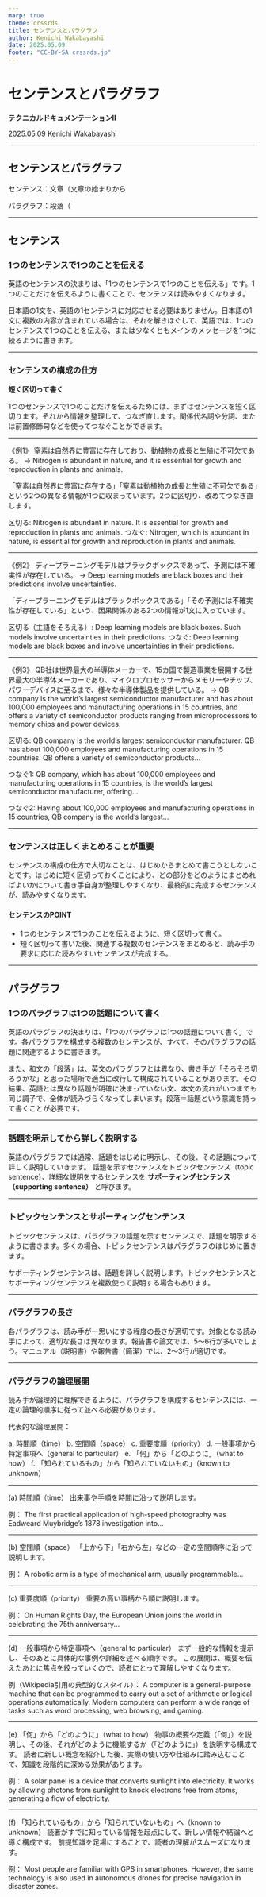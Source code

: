```yaml
---
marp: true
theme: crssrds
title: センテンスとパラグラフ
author: Kenichi Wakabayashi
date: 2025.05.09
footer: "CC-BY-SA crssrds.jp"
---
```

<!--
class: cover
-->

# センテンスとパラグラフ
**テクニカルドキュメンテーションII**

2025.05.09 Kenichi Wakabayashi

---
<!--
class: body
-->

## センテンスとパラグラフ

センテンス：文章（文章の始まりから

パラグラフ：段落（

---
## センテンス
### 1つのセンテンスで1つのことを伝える

英語のセンテンスの決まりは、「1つのセンテンスで1つのことを伝える」です。1つのことだけを伝えるように書くことで、センテンスは読みやすくなります。

日本語の1文を、英語の1センテンスに対応させる必要はありません。日本語の1文に複数の内容が含まれている場合は、それを解きほぐして、英語では、1つのセンテンスで1つのことを伝える、または少なくともメインのメッセージを1つに絞るように書きます。

---
### センテンスの構成の仕方
**短く区切って書く**

1つのセンテンスで1つのことだけを伝えるためには、まずはセンテンスを短く区切ります。それから情報を整理して、つなぎ直します。関係代名詞や分詞、または前置修飾句などを使ってつなぐことができます。

---

《例1》
窒素は自然界に豊富に存在しており、動植物の成長と生殖に不可欠である。
→ Nitrogen is abundant in nature, and it is essential for growth and reproduction in plants and animals.

「窒素は自然界に豊富に存在する」「窒素は動植物の成長と生殖に不可欠である」という2つの異なる情報が1つに収まっています。2つに区切り、改めてつなぎ直します。

区切る:
Nitrogen is abundant in nature. It is essential for growth and reproduction in plants and animals.
つなぐ:
Nitrogen, which is abundant in nature, is essential for growth and reproduction in plants and animals.

---

《例2》
ディープラーニングモデルはブラックボックスであって、予測には不確実性が存在している。
→ Deep learning models are black boxes and their predictions involve uncertainties.

「ディープラーニングモデルはブラックボックスである」「その予測には不確実性が存在している」という、因果関係のある2つの情報が1文に入っています。

区切る（主語をそろえる）:
Deep learning models are black boxes. Such models involve uncertainties in their predictions.
つなぐ:
Deep learning models are black boxes and involve uncertainties in their predictions.

---

《例3》
QB社は世界最大の半導体メーカーで、15カ国で製造事業を展開する世界最大の半導体メーカーであり、マイクロプロセッサーからメモリーやチップ、パワーデバイスに至るまで、様々な半導体製品を提供している。
→ QB company is the world’s largest semiconductor manufacturer and has about 100,000 employees and manufacturing operations in 15 countries, and offers a variety of semiconductor products ranging from microprocessors to memory chips and power devices.

区切る:
QB company is the world’s largest semiconductor manufacturer.
QB has about 100,000 employees and manufacturing operations in 15 countries.
QB offers a variety of semiconductor products...

つなぐ1:
QB company, which has about 100,000 employees and manufacturing operations in 15 countries, is the world’s largest semiconductor manufacturer, offering...

つなぐ2:
Having about 100,000 employees and manufacturing operations in 15 countries, QB company is the world’s largest...

---

### センテンスは正しくまとめることが重要
センテンスの構成の仕方で大切なことは、はじめからまとめて書こうとしないことです。はじめに短く区切っておくことにより、どの部分をどのようにまとめればよいかについて書き手自身が整理しやすくなり、最終的に完成するセンテンスが、読みやすくなります。

#### センテンスのPOINT
- 1つのセンテンスで1つのことを伝えるように、短く区切って書く。
- 短く区切って書いた後、関連する複数のセンテンスをまとめると、読み手の要求に応じた読みやすいセンテンスが完成する。

---

## パラグラフ
### 1つのパラグラフは1つの話題について書く
英語のパラグラフの決まりは、「1つのパラグラフは1つの話題について書く」です。各パラグラフを構成する複数のセンテンスが、すべて、そのパラグラフの話題に関連するように書きます。

また、和文の「段落」は、英文のパラグラフとは異なり、書き手が「そろそろ切ろうかな」と思った場所で適当に改行して構成されていることがあります。その結果、英語とは異なり話題が明確に決まっていない文、本文の流れがいつまでも同じ調子で、全体が読みづらくなってしまいます。段落＝話題という意識を持って書くことが必要です。

---

### 話題を明示してから詳しく説明する

英語のパラグラフでは通常、話題をはじめに明示し、その後、その話題について詳しく説明していきます。
話題を示すセンテンスをトピックセンテンス（topic sentence）、詳細な説明をするセンテンスを **サポーティングセンテンス（supporting sentence）** と呼びます。

----

### トピックセンテンスとサポーティングセンテンス

トピックセンテンスは、パラグラフの話題を示すセンテンスで、話題を明示するように書きます。多くの場合、トピックセンテンスはパラグラフのはじめに置きます。

サポーティングセンテンスは、話題を詳しく説明します。トピックセンテンスとサポーティングセンテンスを複数使って説明する場合もあります。

----

### パラグラフの長さ

各パラグラフは、読み手が一思いにする程度の長さが適切です。対象となる読み手によって、適切な長さは異なります。報告書や論文では、5〜6行が多いでしょう。マニュアル（説明書）や報告書（簡潔）では、2〜3行が適切です。

----

### パラグラフの論理展開

読み手が論理的に理解できるように、パラグラフを構成するセンテンスには、一定の論理的順序に従って並べる必要があります。

代表的な論理展開：

a. 時間順（time）
b. 空間順（space）
c. 重要度順（priority）
d. 一般事項から特定事項へ（general to particular）
e. 「何」から「どのように」（what to how）
f. 「知られているもの」から「知られていないもの」（known to unknown）

--- 

(a) 時間順（time）
出来事や手順を時間に沿って説明します。

例：
The first practical application of high-speed photography was Eadweard Muybridge’s 1878 investigation into...

----

(b) 空間順（space）
「上から下」「右から左」などの一定の空間順序に沿って説明します。

例：
A robotic arm is a type of mechanical arm, usually programmable...

----

(c) 重要度順（priority）
重要の高い事柄から順に説明します。

例：
On Human Rights Day, the European Union joins the world in celebrating the 75th anniversary...

---

(d) 一般事項から特定事項へ（general to particular）
まず一般的な情報を提示し、そのあとに具体的な事例や詳細を述べる順序です。
この展開は、概要を伝えたあとに焦点を絞っていくので、読者にとって理解しやすくなります。

例（Wikipedia引用の典型的なスタイル）：
A computer is a general-purpose machine that can be programmed to carry out a set of arithmetic or logical operations automatically.
Modern computers can perform a wide range of tasks such as word processing, web browsing, and gaming.

---

(e) 「何」から「どのように」（what to how）
物事の概要や定義（「何」）を説明し、その後、それがどのように機能するか（「どのように」）を説明する構成です。
読者に新しい概念を紹介した後、実際の使い方や仕組みに踏み込むことで、知識を段階的に深める効果があります。

例：
A solar panel is a device that converts sunlight into electricity.
It works by allowing photons from sunlight to knock electrons free from atoms, generating a flow of electricity.

---

(f) 「知られているもの」から「知られていないもの」へ（known to unknown）
読者がすでに知っている情報を起点にして、新しい情報や結論へと導く構成です。
前提知識を足場にすることで、読者の理解がスムーズになります。

例：
Most people are familiar with GPS in smartphones.
However, the same technology is also used in autonomous drones for precise navigation in disaster zones.
